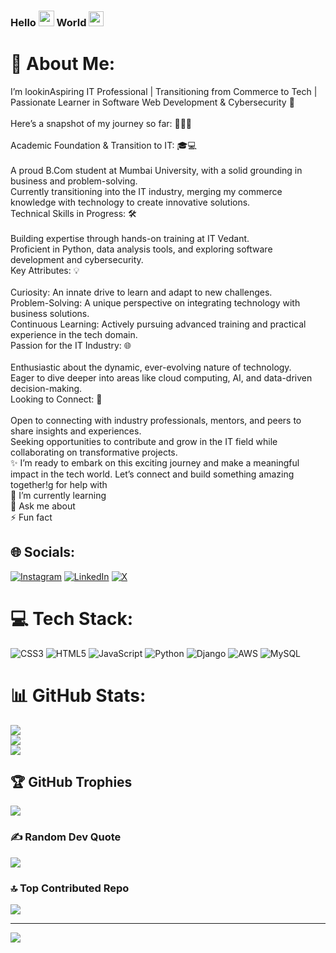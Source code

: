 ### Hello  <img src="https://media.giphy.com/media/hvRJCLFzcasrR4ia7z/giphy.gif" width="25"> World <img src="https://github.com/TheDudeThatCode/TheDudeThatCode/blob/master/Assets/Earth.gif" width="24"> 

# 💫 About Me:
 I’m lookinAspiring IT Professional | Transitioning from Commerce to Tech | Passionate Learner in Software Web Development & Cybersecurity 🌟<br><br>Here’s a snapshot of my journey so far: 🧑‍🚀🚀<br><br>Academic Foundation & Transition to IT: 🎓💻<br><br>A proud B.Com student at Mumbai University, with a solid grounding in business and problem-solving.<br>Currently transitioning into the IT industry, merging my commerce knowledge with technology to create innovative solutions.<br>Technical Skills in Progress: 🛠️<br><br>Building expertise through hands-on training at IT Vedant.<br>Proficient in Python, data analysis tools, and exploring software development and cybersecurity.<br>Key Attributes: 💡<br><br>Curiosity: An innate drive to learn and adapt to new challenges.<br>Problem-Solving: A unique perspective on integrating technology with business solutions.<br>Continuous Learning: Actively pursuing advanced training and practical experience in the tech domain.<br>Passion for the IT Industry: 🌐<br><br>Enthusiastic about the dynamic, ever-evolving nature of technology.<br>Eager to dive deeper into areas like cloud computing, AI, and data-driven decision-making.<br>Looking to Connect: 🤝<br><br>Open to connecting with industry professionals, mentors, and peers to share insights and experiences.<br>Seeking opportunities to contribute and grow in the IT field while collaborating on transformative projects.<br>✨ I’m ready to embark on this exciting journey and make a meaningful impact in the tech world. Let’s connect and build something amazing together!g for help with<br>🌱 I’m currently learning<br>💬 Ask me about<br>⚡ Fun fact


## 🌐 Socials:
[![Instagram](https://img.shields.io/badge/Instagram-%23E4405F.svg?logo=Instagram&logoColor=white)](https://instagram.com/dhumak_shrikrishna) [![LinkedIn](https://img.shields.io/badge/LinkedIn-%230077B5.svg?logo=linkedin&logoColor=white)](https://linkedin.com/in/linkedin.com/in/shrikrishna-dhumak-5a2a72280) [![X](https://img.shields.io/badge/X-black.svg?logo=X&logoColor=white)](https://x.com/@dhumak_2512) 

# 💻 Tech Stack:
![CSS3](https://img.shields.io/badge/css3-%231572B6.svg?style=for-the-badge&logo=css3&logoColor=white) ![HTML5](https://img.shields.io/badge/html5-%23E34F26.svg?style=for-the-badge&logo=html5&logoColor=white) ![JavaScript](https://img.shields.io/badge/javascript-%23323330.svg?style=for-the-badge&logo=javascript&logoColor=%23F7DF1E) ![Python](https://img.shields.io/badge/python-3670A0?style=for-the-badge&logo=python&logoColor=ffdd54) ![Django](https://img.shields.io/badge/django-%23092E20.svg?style=for-the-badge&logo=django&logoColor=white) ![AWS](https://img.shields.io/badge/AWS-%23FF9900.svg?style=for-the-badge&logo=amazon-aws&logoColor=white) ![MySQL](https://img.shields.io/badge/mysql-4479A1.svg?style=for-the-badge&logo=mysql&logoColor=white)
# 📊 GitHub Stats:
![](https://github-readme-stats.vercel.app/api?username=Shrikrishnadhumak&theme=dark&hide_border=false&include_all_commits=false&count_private=false)<br/>
![](https://github-readme-streak-stats.herokuapp.com/?user=Shrikrishnadhumak&theme=dark&hide_border=false)<br/>
![](https://github-readme-stats.vercel.app/api/top-langs/?username=Shrikrishnadhumak&theme=dark&hide_border=false&include_all_commits=false&count_private=false&layout=compact)

## 🏆 GitHub Trophies
![](https://github-profile-trophy.vercel.app/?username=Shrikrishnadhumak&theme=radical&no-frame=false&no-bg=true&margin-w=4)

### ✍️ Random Dev Quote
![](https://quotes-github-readme.vercel.app/api?type=vetical&theme=radical)

### 🔝 Top Contributed Repo
![](https://github-contributor-stats.vercel.app/api?username=Shrikrishnadhumak&limit=5&theme=dark&combine_all_yearly_contributions=true)

---
[![](https://visitcount.itsvg.in/api?id=Shrikrishnadhumak&icon=0&color=0)](https://visitcount.itsvg.in)

<!-- Proudly created with GPRM ( https://gprm.itsvg.in ) -->

